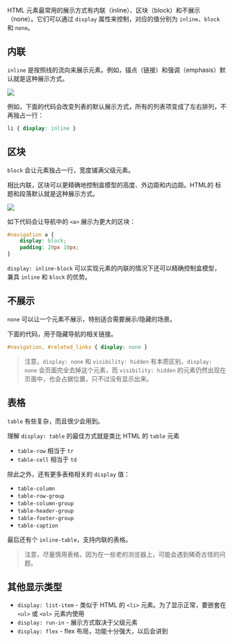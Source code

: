 HTML 元素最常用的展示方式有内联（inline）、区块（block）和不展示（none）。它们可以通过 `display` 属性来控制，对应的值分别为 `inline`、`block` 和 `none`。

## 内联

`inline` 是按照线的流向来展示元素。例如，锚点（链接）和强调（emphasis）默认就是这种展示方式。

![](https://htmldog.com/figures/displayInline.png)

例如，下面的代码会改变列表的默认展示方式，所有的列表项变成了左右排列，不再独占一行：

```css
li { display: inline }
```

## 区块

`block` 会让元素独占一行，宽度铺满父级元素。

相比内联，区块可以更精确地控制盒模型的高度、外边距和内边距。HTML的 标题和段落默认就是这种展示方式。

![](https://htmldog.com/figures/displayBlock.png)

如下代码会让导航中的 `<a>` 展示为更大的区块：

```css
#navigation a {
    display: block;
    padding: 20px 10px;
}
```

`display: inline-block` 可以实现元素的内联的情况下还可以精确控制盒模型，兼具 `inline` 和 `block` 的优势。

## 不展示

`none` 可以让一个元素不展示，特别适合需要展示/隐藏的场景。

下面的代码，用于隐藏导航的相关链接。

```css
#navigation, #related_links { display: none }
```

> 注意，`display: none` 和 `visibility: hidden` 有本质区别，`display: none` 会页面完全去掉这个元素，而 `visibility: hidden` 的元素仍然出现在页面中，也会占据位置，只不过没有显示出来。

## 表格

`table` 有些复杂，而且很少会用到。

理解 `display: table` 的最佳方式就是类比 HTML 的 `table` 元素

* `table-row` 相当于 `tr`
* `table-cell` 相当于 `td`

除此之外，还有更多表格相关的 `display` 值：

* `table-column`
* `table-row-group`
* `table-column-group`
* `table-header-group`
* `table-footer-group`
* `table-caption`

最后还有个 `inline-table`，支持内联的表格。

> 注意，尽量慎用表格，因为在一些老的浏览器上，可能会遇到稀奇古怪的问题。

## 其他显示类型

* `display: list-item` - 类似于 HTML 的 `<li>` 元素。为了显示正常，要嵌套在 `<ul>` 或 `<ol>` 元素内使用
* `display: run-in` - 展示方式取决于父级元素
* `display: flex` - flex 布局，功能十分强大，以后会讲到